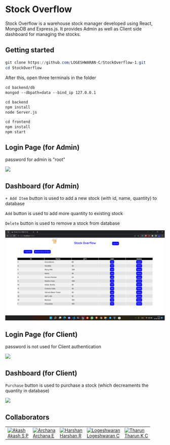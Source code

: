 # Stock Overflow

Stock Overflow is a warehouse stock manager developed using React, MongoDB and Express.js. It provides Admin as well as Client side dashboard for managing the stocks.

## Getting started

```powershell
git clone https://github.com/LOGESHWARAN-C/StockOverflow-1.git
cd StockOverflow
```

After this, open three terminals in the folder

```shell
cd backend/db
mongod --dbpath=data --bind_ip 127.0.0.1
```

```shell
cd backend
npm install
node Server.js
```

```shell
cd frontend
npm install
npm start
```

## Login Page (for Admin)

password for admin is "root"

<img src="./images/AdminLogin.png"></img>
<br>

## Dashboard (for Admin)

`+ Add Item` button is used to add a new stock (with id, name, quantity) to database

`Add` button is used to add more quantity to existing stock

`Delete` button is used to remove a stock from database

<img src="./images/AdminDashboard.png"></img>
<br>

## Login Page (for Client)

password is not used for Client authentication

<img src="./images/ClientLogin.png"></img>
<br>

## Dashboard (for Client)

`Purchase` button is used to purchase a stock (which decreaments the quantity in database)

<img src="./images/ClientDashboard.png"></img>


## Collaborators

<table>
<tr>
<td><a href="https://github.com/AkashSCIENTIST"><img src="https://avatars.githubusercontent.com/u/25793714?v=4" alt="Akash" height="100px" width="100px"></img><br>Akash S P</a></td>
<td><a href="https://github.com/sunshine-haze321"><img src="https://avatars.githubusercontent.com/u/74647057?v=4" alt="Archana" height="100px" width="100px">
</img><br>Archana E</a></td>
<td><a href="https://github.com/Harshan-R"><img src="https://avatars.githubusercontent.com/u/104904345?v=4" alt="Harshan" height="100px" width="100px">
</img><br>Harshan R</a></td>
<td><a href="https://github.com/LOGESHWARAN-C"><img src="https://avatars.githubusercontent.com/u/95399936?v=4" alt="Logeshwaran" height="100px" width="100px">
</img><br>Logeshwaran C</a></td>
<td><a href="https://github.com/KcT71"><img src="https://avatars.githubusercontent.com/u/104819565?v=4" alt="Tharun" height="100px" width="100px">
</img><br>Tharun K C</a></td>
</tr>
</table>
